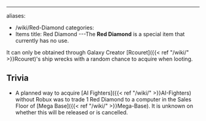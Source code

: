 ---
aliases:
- /wiki/Red-Diamond
categories:
- Items
title: Red Diamond
---The **Red Diamond** is a special item that currently has no use.

It can only be obtained through Galaxy Creator [Rcouret]({{< ref "/wiki/" >}}Rcouret)'s ship wrecks with a random chance to acquire when looting.

## Trivia

- A planned way to acquire [AI Fighters]({{< ref "/wiki/" >}}AI-Fighters) without Robux was to trade 1 Red Diamond to a computer in the Sales Floor of [Mega Base]({{< ref "/wiki/" >}}Mega-Base). It is unknown on whether this will be released or is cancelled.